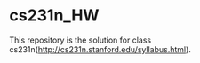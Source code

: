 # cs231n_HW
This repository is the solution for class cs231n(http://cs231n.stanford.edu/syllabus.html).
